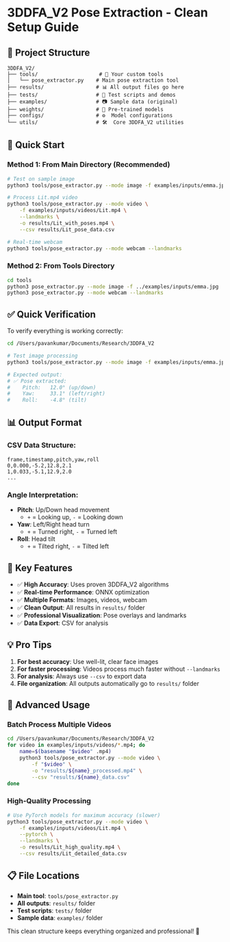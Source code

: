 # 3DDFA_V2 Pose Extraction - Clean Setup Guide

## 📁 Project Structure

```
3DDFA_V2/
├── tools/                    # 🔧 Your custom tools
│   └── pose_extractor.py    # Main pose extraction tool
├── results/                 # 📊 All output files go here
├── tests/                   # 🧪 Test scripts and demos
├── examples/                # 📷 Sample data (original)
├── weights/                 # 🤖 Pre-trained models
├── configs/                 # ⚙️  Model configurations
└── utils/                   # 🛠️  Core 3DDFA_V2 utilities
```

## 🚀 Quick Start

### **Method 1: From Main Directory (Recommended)**

```bash
# Test on sample image
python3 tools/pose_extractor.py --mode image -f examples/inputs/emma.jpg

# Process Lit.mp4 video
python3 tools/pose_extractor.py --mode video \
    -f examples/inputs/videos/Lit.mp4 \
    --landmarks \
    -o results/Lit_with_poses.mp4 \
    --csv results/Lit_pose_data.csv

# Real-time webcam
python3 tools/pose_extractor.py --mode webcam --landmarks
```

### **Method 2: From Tools Directory**

```bash
cd tools
python3 pose_extractor.py --mode image -f ../examples/inputs/emma.jpg
python3 pose_extractor.py --mode webcam --landmarks
```

## ✅ Quick Verification

To verify everything is working correctly:

```bash
cd /Users/pavankumar/Documents/Research/3DDFA_V2

# Test image processing
python3 tools/pose_extractor.py --mode image -f examples/inputs/emma.jpg

# Expected output:
# ✅ Pose extracted:
#    Pitch:   12.0° (up/down)
#    Yaw:     33.1° (left/right)
#    Roll:    -4.8° (tilt)
```

## 📊 Output Format

### **CSV Data Structure:**

```csv
frame,timestamp,pitch,yaw,roll
0,0.000,-5.2,12.8,2.1
1,0.033,-5.1,12.9,2.0
...
```

### **Angle Interpretation:**

- **Pitch**: Up/Down head movement
  - `+` = Looking up, `-` = Looking down
- **Yaw**: Left/Right head turn
  - `+` = Turned right, `-` = Turned left
- **Roll**: Head tilt
  - `+` = Tilted right, `-` = Tilted left

## 🎯 Key Features

- ✅ **High Accuracy**: Uses proven 3DDFA_V2 algorithms
- ✅ **Real-time Performance**: ONNX optimization
- ✅ **Multiple Formats**: Images, videos, webcam
- ✅ **Clean Output**: All results in `results/` folder
- ✅ **Professional Visualization**: Pose overlays and landmarks
- ✅ **Data Export**: CSV for analysis

## 💡 Pro Tips

1. **For best accuracy**: Use well-lit, clear face images
2. **For faster processing**: Videos process much faster without `--landmarks`
3. **For analysis**: Always use `--csv` to export data
4. **File organization**: All outputs automatically go to `results/` folder

## 🔧 Advanced Usage

### **Batch Process Multiple Videos**

```bash
cd /Users/pavankumar/Documents/Research/3DDFA_V2
for video in examples/inputs/videos/*.mp4; do
    name=$(basename "$video" .mp4)
    python3 tools/pose_extractor.py --mode video \
        -f "$video" \
        -o "results/${name}_processed.mp4" \
        --csv "results/${name}_data.csv"
done
```

### **High-Quality Processing**

```bash
# Use PyTorch models for maximum accuracy (slower)
python3 tools/pose_extractor.py --mode video \
    -f examples/inputs/videos/Lit.mp4 \
    --pytorch \
    --landmarks \
    -o results/Lit_high_quality.mp4 \
    --csv results/Lit_detailed_data.csv
```

## 📋 File Locations

- **Main tool**: `tools/pose_extractor.py`
- **All outputs**: `results/` folder
- **Test scripts**: `tests/` folder
- **Sample data**: `examples/` folder

This clean structure keeps everything organized and professional! 🎯

